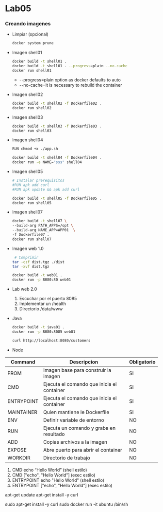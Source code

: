 # Lab05

### Creando imagenes

* Limpiar (opcional)
    ```bash
    docker system prune
    ```


* Imagen shell01
    ```bash
    docker build -t shell01 .
    docker build -t shell01 . --progress=plain --no-cache
    docker run shell01
    ```
    * --progress=plain option as docker defaults to auto
    * --no-cache=it is necessary to rebuild the container

* Imagen shell02
    ```bash
    docker build -t shell02 -f Dockerfile02 .
    docker run shell02
    ```

* Imagen shell03
    ```bash
    docker build -t shell03 -f Dockerfile03 .
    docker run shell03
    ```

* Imagen shell04


    ```bash
    RUN chmod +x ./app.sh
    ```

    ```bash
    docker build -t shell04 -f Dockerfile04 .
    docker run -e NAME="sss" shell04
    ```

* Imagen shell05

    ```bash
    # Instalar prerequisitos
    #RUN apk add curl
    #RUN apk update && apk add curl
    ```

    ```bash
    docker build -t shell05 -f Dockerfile05 .
    docker run shell05
    ```


* Imagen shell07

    ```bash
    docker build -t shell07 \
    --build-arg PATH_APPS=/opt \
    --build-arg NAME_APP=APP01  \
    -f Dockerfile07 .
    docker run shell07
    ```

* Imagen web 1.0

    ```bash
     # Comprimir
    tar -czf dist.tgz ./dist
    tar -xvf dist.tgz
    ```

    ```bash
    docker build -t web01 .
    docker run -p 8080:80 web01
    ```

* Lab web 2.0
    1. Escuchar por el puerto 8085
    1. Implementar un /health
    1. Directorio /data/www

* Java
    ```bash
    docker build -t java01 .
    docker run -p 8080:8085 web01
    ```

    ```bash
    curl http://localhost:8080/customers
    ```

* Node


|Command    |Descripcion|Obligatorio|
|-----------|-----------|-----------|
|FROM       |Imagen base para construir la imagen|SI|
|CMD	    |Ejecuta el comando que inicia el container|SI|
|ENTRYPOINT |Ejecuta el comando que inicia el container|SI|
|MAINTAINER |Quien mantiene le Dockerfile|SI
|ENV |Definir variable de entorno|NO
|RUN |Ejecuta un comando y graba en resultado|NO
|ADD |Copias archivos a la imagen|NO
|EXPOSE|Abre puerto para abrir el container|NO
|WORKDIR|Directorio de trabajo|NO

1. CMD echo “Hello World” (shell estilo)
1. CMD ["echo", "Hello World"] (exec estilo)
1. ENTRYPOINT echo "Hello World" (shell estilo)
1. ENTRYPOINT ["echo", "Hello World"] (exec estilo)



apt-get update
apt-get install -y curl



sudo apt-get install -y curl
sudo docker run -it ubuntu /bin/sh